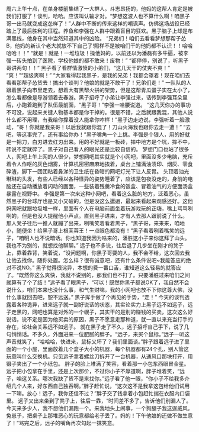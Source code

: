周六上午十点，在单身楼前集结了一大群人。斗志昂扬的，他妈的这帮人肯定是被我们打服了！谈判，哈哈。应该叫认输才对。“梦想这波人也不算什么啊！咱黑子哥一出马就变成这怂样了！”人群中不断的传来这样的嘲讽声。仿佛这场战役已经踏上了最后胜利的征程。养鱼和李强在人群中跟着盲目的狂欢。黑子脑子上却是布满黑线，他身在其中当然知道其中的凶险。
“兄弟们！咱们去看看梦想那帮子怂B，他妈的新认个老大就放不下自己了!照样不是被咱们干的他妈都不认识！！哈哈哈哈！！”
“就是！就是！一堆垃圾！操他妈的，以前还以为潘磊有多牛逼，被李强一砖头拍到了医院，学校他娘的都不敢来！废物！”
“都停停，别说了，听黑子哥讲两句！！”
黑子看了看群情激愤的小弟们，“这几天干的仗爽不爽！”
“爽！”“超级爽啊！”
“大家看得起我黑子，是我的兄弟！我都会罩着！现在咱们去看看那帮子怂货去！搞出个谈判？他娘的就是不敢干了！兄弟们走！”
一队队的人跟着黑子向市里走去，想着大有黑帮火拼的架势，但是这帮青瓜蛋子实在太小了，怎么看都像是导游领着去春游。黑子招呼了小弟让李强过来，话传到李强耳朵里后，小跑着跑到了队伍最前面，“黑子哥！”李强一哈腰说道。
“这几天你办的事功不可没，说起来关键人物基本都是你干掉的。很是不错，之后就跟我混，其他人说什么都不用理，有我给你撑着没人能拿你咋样！”黑子边走边说，李强听着一脸激动，“哥！你就是我亲哥！以后我就跟你混了！刀山火海我也跟你去走一遭！”
“去吧，等这事完了，还有事给你办！”黑子嘴角一个上挑。李强是个狠人，用的好就是一把刀，白刃进去红刃出来。用的不好就是一板砖，摔中地方是个坑，摔不中，砖说不定就碎了。黑子对自己看人的眼光还是比较自信的。
梦想门口也站了很多人，网吧上午上网的人很少，梦想网吧其实就是个小网吧，里面没多少电脑，充斥着令人作呕的灰色烟雾，计算机密密麻麻地挨着，桌台上铺满油渍印、烟灰、零食碎渣，脚下一团团粘着鼻涕的卫生纸在昏暗的网吧灯光下让人反胃。 头顶着油光琳琳的头发，有些人已经以各种怪异的姿势睡着了，应该是包夜没走的，身前的电脑还在自动播放着闪动的画面，一些装着残羹冷食的饭盒、冒着油气的方便面汤盒暴露在视野中。
李强是第一次来这种小网吧，看着这么脏的地方，泛着恶心。虽然黑子的台球厅也是又小又破的，但是没这么邋遢，最起来看起来观感还好。这他妈网吧就跟垃圾堆一样，里面有个人在电脑前面坐着玩游戏玩的正嗨，嘴上骂骂咧咧的，但是也没人提醒他小声点。直到黑子进来，才有人去那人跟前说了什么。
那人凳子往后一推人就蹦了出来，咧嘴笑着看着黑子，“黑子哥，来来来，咱地小，随便坐！给黑子哥上根芙蓉王！一点眼色都没有！”黑子看着咧着嘴笑的远子，“咱明人也不说暗话。你也知道我因为啥来的，潘胜这小子来你这拜了山头。我也不为别的，就想找他聊聊。”
远子也不多说，往后退了几步坐在刚才的凳子上，靠着靠背，笑着说，“没问题啊，你黑子哥要的人，我不会不给，这次回去我让他去找你。随你处置。怎么样？很有诚意吧，还有什么条件说吧~我能答应的绝对不说NO。”
黑子觉得很诧异，本想的费一番口舌，谁知道这么轻易的就答应了。“既然你这么爽快，我就不说别的，那我们也不打了。只要潘胜过来咱们之间就算有了个了结！”远子看了眼黑子，“可以！既然你黑子都说OK了，我自然不会说什么，咱们本来也没什么事，和气生财嘛，我的小网吧也放不下你这尊大佛，没什么事就回去吧，恕不远送。”
黑子挥手做了个再见的手势，“走！”
今天的谈判透露着各种诡异，进来远子就一副好说话的状态，其实论实力上黑子远不如远子，远子走黑的，网吧也算是对外的一个幌子，其实干的是别的赚钱的买卖，这次这么好说话，说不定是因为他买卖的原因，黑子不愿意走那种道，就一直以来充当打手的存在，论社会关系远不如远子。
就在黑子走了不久，远子招呼自己手下，说了几句悄悄话。不多久，外面进来一位肥腻的胖子。“远子，来买个鼠标。”远子一听这声音就笑了，“哈哈哈，快进来，鼠标又坏了？我们里面谈。”胖子跟着远子进了里面的一个小屋，里面放着几个盒子大小的机器，每个机器都有24个孔，别人管这玩意叫什么交换机。只见远子拿着螺丝刀拆开了一台机器，从通风口那块打开，用镊子夹出了一个小纸包。
胖子的脸上堆满了笑容，看着那一小包东西眼冒金星。远子把小包拿在手里，还是上次那价，不过你小子不厚道啊，胖子堆着笑，“远子，咱这关系。哪次我缺了货不是来找你。”远子看了他一眼，“你小子不给我多介绍几个人来，好东西自己独吞啊。”胖子赶忙说，“这次这不是我拿这包给他们试用一下嘛。放心！远子，我你还信不过？”胖子交了钱拿着小包赶忙揣在衣服内口袋里。
远子又出来坐到了凳子上，往后一靠，“时间差不多了，告诉他们别漏人了。今天来多少人，我不想他们漏跑一个。来我地头上闹事，一个狗腿子我这逞威风。兔崽子，把桌子上那堆恶心的玩意都给老子丢了。妈的！下午他娘的还做不做生意了！”骂完之后，远子的嘴角再次勾起一抹笑意。

